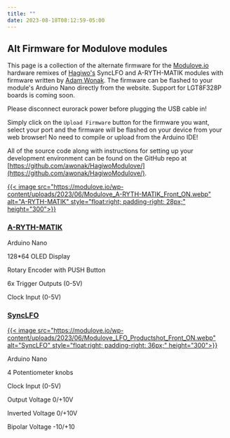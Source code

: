 ```yaml
---
title: ""
date: 2023-08-18T08:12:59-05:00
---
```


## Alt Firmware for Modulove modules

This page is a collection of the alternate firmware for the [Modulove.io](https://modulove.io/) hardware remixes of [Hagiwo's](https://www.youtube.com/@HAGIWO) SyncLFO and A-RYTH-MATIK modules with firmware written by [Adam Wonak](https://github.com/awonak). The firmware can be flashed to your module's Arduino Nano directly from the website. Support for LGT8F328P boards is coming soon.

Please disconnect eurorack power before plugging the USB cable in!

Simply click on the `Upload Firmware` button for the firmware you want, select your port and the firmware will be flashed on your device from your web browser! No need to compile or upload from the Arduino IDE!

All of the source code along with instructions for setting up your development environment can be found on the GitHub repo at [https://github.com/awonak/HagiwoModulove/](https://github.com/awonak/HagiwoModulove/).

[{{< image src="https://modulove.io/wp-content/uploads/2023/06/Modulove_A-RYTH-MATIK_Front_ON.webp" alt="A-RYTH-MATIK" style="float:right; padding-right: 28px;" height="300">}}](/HagiwoModulove/arythmatik)

### [A-RYTH-MATIK](/HagiwoModulove/arythmatik)

Arduino Nano

128*64 OLED Display

Rotary Encoder with PUSH Button

6x Trigger Outputs (0-5V)

Clock Input (0-5V)

### [SyncLFO](/HagiwoModulove/synclfo)

[{{< image src="https://modulove.io/wp-content/uploads/2023/06/Modulove_LFO_Productshot_Front_ON.webp" alt="SyncLFO" style="float:right; padding-right: 36px;" height="300">}}](/HagiwoModulove/synclfo)

Arduino Nano

4 Potentiometer knobs

Clock Input (0-5V)

Output Voltage 0/+10V

Inverted Voltage  0/+10V

Bipolar Voltage -10/+10

